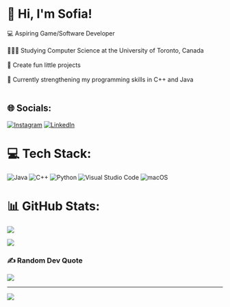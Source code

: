 # 👋 Hi, I'm Sofia!
💻 Aspiring Game/Software Developer <br/><br>👩🏼‍🎓 Studying Computer Science at the University of Toronto, Canada <br/><br>🎨 Create fun little projects <br/><br>💭 Currently strengthening my programming skills in C++ and Java <br/><br>


## 🌐 Socials:
[![Instagram](https://img.shields.io/badge/Instagram-%23E4405F.svg?style=for-the-badge&logo=Instagram&logoColor=white)](https://instagram.com/sofia_borodaenko) 
[![LinkedIn](https://img.shields.io/badge/linkedin-%230077B5.svg?style=for-the-badge&logo=linkedin&logoColor=white)](https://linkedin.com/in/sofiaborodaenko) 

# 💻 Tech Stack:
![Java](https://img.shields.io/badge/java-%23ED8B00.svg?style=for-the-badge&logo=openjdk&logoColor=white) ![C++](https://img.shields.io/badge/c++-%2300599C.svg?style=for-the-badge&logo=c%2B%2B&logoColor=white) ![Python](https://img.shields.io/badge/python-3670A0?style=for-the-badge&logo=python&logoColor=ffdd54) ![Visual Studio Code](https://img.shields.io/badge/Visual%20Studio%20Code-0078d7.svg?style=for-the-badge&logo=visual-studio-code&logoColor=white) ![macOS](https://img.shields.io/badge/mac%20os-000000?style=for-the-badge&logo=macos&logoColor=F0F0F0)
# 📊 GitHub Stats:
![](https://github-readme-stats.vercel.app/api?username=sofiaborodaenko&theme=tokyonight&hide_border=false&include_all_commits=false&count_private=false) <br/>

![](https://github-readme-stats.vercel.app/api/top-langs/?username=sofiaborodaenko&theme=tokyonight&hide_border=false&include_all_commits=false&count_private=false&layout=compact)

### ✍️ Random Dev Quote
![](https://quotes-github-readme.vercel.app/api?type=horizontal&theme=radical)

---
[![](https://visitcount.itsvg.in/api?id=sofiaborodaenko&icon=0&color=4)](https://visitcount.itsvg.in)

<!-- Proudly created with GPRM ( https://gprm.itsvg.in ) -->
